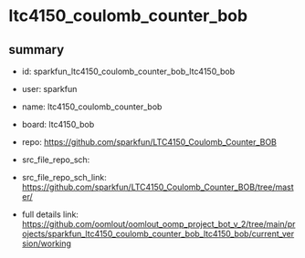 # ltc4150_coulomb_counter_bob
 
## summary 
* id: sparkfun_ltc4150_coulomb_counter_bob_ltc4150_bob
* user: sparkfun
* name: ltc4150_coulomb_counter_bob
* board: ltc4150_bob
* repo: https://github.com/sparkfun/LTC4150_Coulomb_Counter_BOB



* src_file_repo_sch: 
* src_file_repo_sch_link: https://github.com/sparkfun/LTC4150_Coulomb_Counter_BOB/tree/master/
* full details link: https://github.com/oomlout/oomlout_oomp_project_bot_v_2/tree/main/projects/sparkfun_ltc4150_coulomb_counter_bob_ltc4150_bob/current_version/working  







